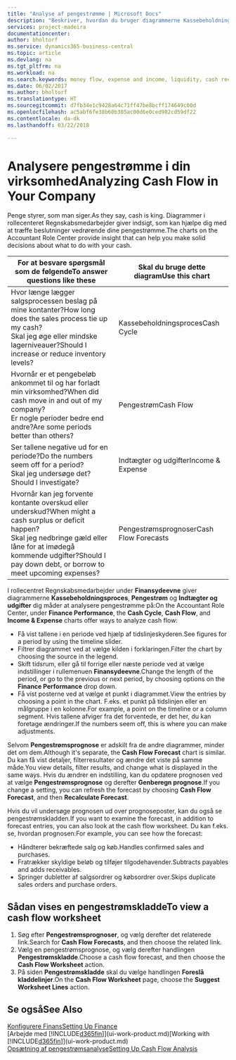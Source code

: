 ```yaml
---
title: "Analyse af pengestrømme | Microsoft Docs"
description: "Beskriver, hvordan du bruger diagrammerne Kassebeholdningsproces, Indtægter og udgifter, Pengestrøm og Pengestrømsprognose til at analysere tidligere og fremtidige pengestrømme til og fra din virksomhed."
services: project-madeira
documentationcenter: 
author: bholtorf
ms.service: dynamics365-business-central
ms.topic: article
ms.devlang: na
ms.tgt_pltfrm: na
ms.workload: na
ms.search.keywords: money flow, expense and income, liquidity, cash receipts minus cash payments, Cartera
ms.date: 06/02/2017
ms.author: bholtorf
ms.translationtype: HT
ms.sourcegitcommit: d7fb34e1c9428a64c71ff47be8bcff174649c00d
ms.openlocfilehash: ac5abf6fe38b60b385ac00d6e0ced982cd59df22
ms.contentlocale: da-dk
ms.lasthandoff: 03/22/2018

---
```

# <a name="analyzing-cash-flow-in-your-company"></a><span data-ttu-id="395cc-103">Analysere pengestrømme i din virksomhed</span><span class="sxs-lookup"><span data-stu-id="395cc-103">Analyzing Cash Flow in Your Company</span></span>
<span data-ttu-id="395cc-104">Penge styrer, som man siger.</span><span class="sxs-lookup"><span data-stu-id="395cc-104">As they say, cash is king.</span></span> <span data-ttu-id="395cc-105">Diagrammer i rollecenteret Regnskabsmedarbejder giver indsigt, som kan hjælpe dig med at træffe beslutninger vedrørende dine pengestrømme.</span><span class="sxs-lookup"><span data-stu-id="395cc-105">The charts on the Accountant Role Center provide insight that can help you make solid decisions about what to do with your cash.</span></span>  

| <span data-ttu-id="395cc-106">For at besvare spørgsmål som de følgende</span><span class="sxs-lookup"><span data-stu-id="395cc-106">To answer questions like these</span></span> | <span data-ttu-id="395cc-107">Skal du bruge dette diagram</span><span class="sxs-lookup"><span data-stu-id="395cc-107">Use this chart</span></span> |
| --- | --- |
| <span data-ttu-id="395cc-108">Hvor længe lægger salgsprocessen beslag på mine kontanter?</span><span class="sxs-lookup"><span data-stu-id="395cc-108">How long does the sales process tie up my cash?</span></span></br> <span data-ttu-id="395cc-109">Skal jeg øge eller mindske lagerniveauer?</span><span class="sxs-lookup"><span data-stu-id="395cc-109">Should I increase or reduce inventory levels?</span></span> |<span data-ttu-id="395cc-110">Kassebeholdningsproces</span><span class="sxs-lookup"><span data-stu-id="395cc-110">Cash Cycle</span></span> |
| <span data-ttu-id="395cc-111">Hvornår er et pengebeløb ankommet til og har forladt min virksomhed?</span><span class="sxs-lookup"><span data-stu-id="395cc-111">When did cash move in and out of my company?</span></span></br> <span data-ttu-id="395cc-112">Er nogle perioder bedre end andre?</span><span class="sxs-lookup"><span data-stu-id="395cc-112">Are some periods better than others?</span></span> |<span data-ttu-id="395cc-113">Pengestrøm</span><span class="sxs-lookup"><span data-stu-id="395cc-113">Cash Flow</span></span> |
| <span data-ttu-id="395cc-114">Ser tallene negative ud for en periode?</span><span class="sxs-lookup"><span data-stu-id="395cc-114">Do the numbers seem off for a period?</span></span></br> <span data-ttu-id="395cc-115">Skal jeg undersøge det?</span><span class="sxs-lookup"><span data-stu-id="395cc-115">Should I investigate?</span></span> |<span data-ttu-id="395cc-116">Indtægter og udgifter</span><span class="sxs-lookup"><span data-stu-id="395cc-116">Income & Expense</span></span> |
| <span data-ttu-id="395cc-117">Hvornår kan jeg forvente kontante overskud eller underskud?</span><span class="sxs-lookup"><span data-stu-id="395cc-117">When might a cash surplus or deficit happen?</span></span></br> <span data-ttu-id="395cc-118">Skal jeg nedbringe gæld eller låne for at imødegå kommende udgifter?</span><span class="sxs-lookup"><span data-stu-id="395cc-118">Should I pay down debt, or borrow to meet upcoming expenses?</span></span> |<span data-ttu-id="395cc-119">Pengestrømsprognoser</span><span class="sxs-lookup"><span data-stu-id="395cc-119">Cash Flow Forecasts</span></span> |

<span data-ttu-id="395cc-120">I rollecentret Regnskabsmedarbejder under **Finansydeevne** giver diagrammerne **Kassebeholdningsproces**, **Pengestrøm** og **Indtægter og udgifter** dig måder at analysere pengestrømme på:</span><span class="sxs-lookup"><span data-stu-id="395cc-120">On the Accountant Role Center, under **Finance Performance**, the **Cash Cycle**, **Cash Flow**, and **Income & Expense** charts offer ways to analyze cash flow:</span></span>  

* <span data-ttu-id="395cc-121">Få vist tallene i en periode ved hjælp af tidslinjeskyderen.</span><span class="sxs-lookup"><span data-stu-id="395cc-121">See figures for a period by using the timeline slider.</span></span>  
* <span data-ttu-id="395cc-122">Filtrer diagrammet ved at vælge kilden i forklaringen.</span><span class="sxs-lookup"><span data-stu-id="395cc-122">Filter the chart by choosing the source in the legend.</span></span>  
* <span data-ttu-id="395cc-123">Skift tidsrum, eller gå til forrige eller næste periode ved at vælge indstillinger i rullemenuen **Finansydeevne**.</span><span class="sxs-lookup"><span data-stu-id="395cc-123">Change the length of the period, or go to the previous or next period, by choosing options on the **Finance Performance** drop down.</span></span>  
* <span data-ttu-id="395cc-124">Få vist posterne ved at vælge et punkt i diagrammet.</span><span class="sxs-lookup"><span data-stu-id="395cc-124">View the entries by choosing a point in the chart.</span></span> <span data-ttu-id="395cc-125">F.eks. et punkt på tidslinjen eller en målgruppe i en kolonne.</span><span class="sxs-lookup"><span data-stu-id="395cc-125">For example, a point on the timeline or a column segment.</span></span> <span data-ttu-id="395cc-126">Hvis tallene afviger fra det forventede, er det her, du kan foretage ændringer.</span><span class="sxs-lookup"><span data-stu-id="395cc-126">If the numbers seem off, this is where you can make adjustments.</span></span>  

<span data-ttu-id="395cc-127">Selvom **Pengestrømsprognose** er adskilt fra de andre diagrammer, minder det om dem.</span><span class="sxs-lookup"><span data-stu-id="395cc-127">Although it's separate, the **Cash Flow Forecast** chart is similar.</span></span> <span data-ttu-id="395cc-128">Du kan få vist detaljer, filterresultater og ændre det viste på samme måde.</span><span class="sxs-lookup"><span data-stu-id="395cc-128">You view details, filter results, and change what is displayed in the same ways.</span></span> <span data-ttu-id="395cc-129">Hvis du ændrer en indstilling, kan du opdatere prognosen ved at vælge **Pengestrømsprognose** og derefter **Genberegn prognose**.</span><span class="sxs-lookup"><span data-stu-id="395cc-129">If you change a setting, you can refresh the forecast by choosing **Cash Flow Forecast**, and then **Recalculate Forecast**.</span></span>

<span data-ttu-id="395cc-130">Hvis du vil undersøge prognosen ud over prognoseposter, kan du også se pengestrømskladden.</span><span class="sxs-lookup"><span data-stu-id="395cc-130">If you want to examine the forecast, in addition to forecast entries, you can also look at the cash flow worksheet.</span></span> <span data-ttu-id="395cc-131">Du kan f.eks. se, hvordan prognosen:</span><span class="sxs-lookup"><span data-stu-id="395cc-131">For example, you can see how the forecast:</span></span>

* <span data-ttu-id="395cc-132">Håndterer bekræftede salg og køb.</span><span class="sxs-lookup"><span data-stu-id="395cc-132">Handles confirmed sales and purchases.</span></span>  
* <span data-ttu-id="395cc-133">Fratrækker skyldige beløb og tilføjer tilgodehavender.</span><span class="sxs-lookup"><span data-stu-id="395cc-133">Subtracts payables and adds receivables.</span></span>  
* <span data-ttu-id="395cc-134">Springer dubletter af salgsordrer og købsordrer over.</span><span class="sxs-lookup"><span data-stu-id="395cc-134">Skips duplicate sales orders and purchase orders.</span></span>  

## <a name="to-view-a-cash-flow-worksheet"></a><span data-ttu-id="395cc-135">Sådan vises en pengestrømskladde</span><span class="sxs-lookup"><span data-stu-id="395cc-135">To view a cash flow worksheet</span></span>
1. <span data-ttu-id="395cc-136">Søg efter **Pengestrømsprognoser**, og vælg derefter det relaterede link.</span><span class="sxs-lookup"><span data-stu-id="395cc-136">Search for **Cash Flow Forecasts**, and then choose the related link.</span></span>  
2. <span data-ttu-id="395cc-137">Vælg en pengestrømsprognose, og vælg derefter handlingen **Pengestrømskladde**.</span><span class="sxs-lookup"><span data-stu-id="395cc-137">Choose a cash flow forecast, and then choose the **Cash Flow Worksheet** action.</span></span>  
3. <span data-ttu-id="395cc-138">På siden **Pengestrømskladde** skal du vælge handlingen **Foreslå kladdelinjer**.</span><span class="sxs-lookup"><span data-stu-id="395cc-138">On the **Cash Flow Worksheet** page, choose the **Suggest Worksheet Lines** action.</span></span>  

## <a name="see-also"></a><span data-ttu-id="395cc-139">Se også</span><span class="sxs-lookup"><span data-stu-id="395cc-139">See Also</span></span>
[<span data-ttu-id="395cc-140">Konfigurere Finans</span><span class="sxs-lookup"><span data-stu-id="395cc-140">Setting Up Finance</span></span>](finance-setup-finance.md)  
<span data-ttu-id="395cc-141">[Arbejde med [!INCLUDE[d365fin](includes/d365fin_md.md)]](ui-work-product.md)</span><span class="sxs-lookup"><span data-stu-id="395cc-141">[Working with [!INCLUDE[d365fin](includes/d365fin_md.md)]](ui-work-product.md)</span></span>  
[<span data-ttu-id="395cc-142">Opsætning af pengestrømsanalyse</span><span class="sxs-lookup"><span data-stu-id="395cc-142">Setting Up Cash Flow Analysis</span></span>](finance-setup-cash-flow-analyses.md)  

